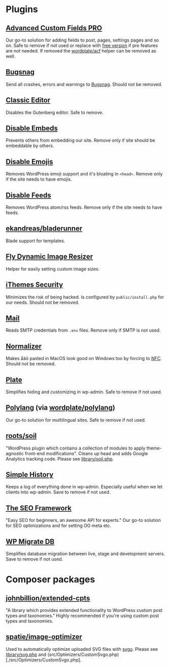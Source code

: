 # Plugins

## [Advanced Custom Fields PRO](https://www.advancedcustomfields.com/pro/)

Our go-to solution for adding fields to post, pages, settings pages and so on. Safe to remove if not used or replace with [free version](https://wordpress.org/plugins/advanced-custom-fields/) if pro features are not needed. If removed the [wordplate/acf](https://github.com/wordplate/acf/) helper can be removed as well.

## [Bugsnag](https://wordpress.org/support/plugin/bugsnag)

Send all crashes, errors and warnings to [Bugsnag](https://app.bugsnag.com/). Should not be removed.

## [Classic Editor](https://wordpress.org/plugins/classic-editor/)

Disables the Gutenberg editor. Safe to remove.

## [Disable Embeds](https://wordpress.org/plugins/disable-embeds/)

Prevents others from embedding our site. Remove only if site should be embeddable by others.

## [Disable Emojis](https://wordpress.org/plugins/disable-emojis/)

Removes WordPress emoji support and it's bloating in `<head>`. Remove only if the site needs to have emojis.

## [Disable Feeds](https://wordpress.org/plugins/disable-feeds/)

Removes WordPress atom/rss feeds. Remove only if the site needs to have feeds.

## [ekandreas/bladerunner](https://github.com/ekandreas/bladerunner)

Blade support for templates.

## [Fly Dynamic Image Resizer](https://wordpress.org/plugins/fly-dynamic-image-resizer/)

Helper for easily setting custom image sizes.

## [iThemes Security](https://wordpress.org/plugins/better-wp-security/)

Minimizes the risk of being hacked. Is configured by `public/install.php` for our needs. Should not be removed.

## [Mail](https://github.com/wordplate/mail)

Reads SMTP credentials from `.env` files. Remove only if SMTP is not used.

## [Normalizer](https://wordpress.org/plugins/normalizer/)

Makes åäö pasted in MacOS look good on Windows too by forcing to [NFC](http://unicode.org/reports/tr15/images/UAX15-NormFig3.jpg). Should not be removed.

## [Plate](https://github.com/wordplate/plate)

Simplifies hiding and customizing in wp-admin. Safe to remove if not used.

## [Polylang](https://wordpress.org/plugins/polylang/) (via [wordplate/polylang](https://github.com/wordplate/polylang))

Our go-to solution for multilingual sites. Safe to remove if not used.

## [roots/soil](https://github.com/roots/soil/)

"WordPress plugin which contains a collection of modules to apply theme-agnostic front-end modifications". Cleans up head and adds Google Analytics tracking code. Please see [library/soil.php](./public/themes/project/library/soil.php).

## [Simple History](https://wordpress.org/plugins/simple-history/)

Keeps a log of everything done in wp-admin. Especially useful when we let clients into wp-admin. Save to remove if not used.

## [The SEO Framework](https://wordpress.org/plugins/autodescription/)

"Easy SEO for beginners, an awesome API for experts." Our go-to solution for SEO optimizations and for setting OG meta etc.

## [WP Migrate DB](https://wordpress.org/plugins/wp-migrate-db/)

Simplifies database migration between live, stage and development servers. Save to remove if not used.

# Composer packages

## [johnbillion/extended-cpts](https://github.com/johnbillion/extended-cpts)

"A library which provides extended functionality to WordPress custom post types and taxonomies." Highly recommended if you're using custom post types and taxonomies.

## [spatie/image-optimizer](https://github.com/spatie/image-optimizer)

Used to automatically optimize uploaded SVG files with [svgo](https://github.com/svg/svgo). Please see  [library/svg.php](./public/themes/project/library/svg.php) and (src/Optimizers/CustomSvgo.php)[./src/Optimizers/CustomSvgo.php].
